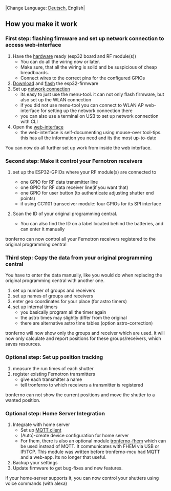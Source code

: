 |Change Language: [Deutsch](starter-de.md), English|

## How you make it work



### First step: flashing firmware and set up network connection to access web-interface


 1. Have the [hardware](hardware.md) ready (esp32 board and RF module(s))
    * You can do all the wiring now or later.
    * Make sure, that all the wiring is solid and be suspicious of cheap breadboards.
    *  Connect wires to the correct pins for the configured GPIOs
 1. [Download](https://codeload.github.com/zwiebert/tronferno-mcu-bin/zip/master) and [flash](starter_flash-de.md) the esp32-firmware
 1. Set up [network connection](network.md)
    * its easy to just use the menu-tool. it can not only flash firmware, but also set up the WLAN connection
    * if you did not use menu-tool you can connect to WLAN AP web-interface for setting up the network connection there
    * you can also use a terminal on USB to set up network connection with CLI
 2. Open the [web-interface](webserver.md)
    * the web-interface is self-documenting using mouse-over tool-tips. this has all the information you need and its the most up-to-date

You can now do all further set up work from inside the web interface.

### Second step: Make it control your Fernotron receivers
 1. set up the ESP32-GPIOs where your RF module(s) are connected to
    * one GPIO for RF data transmitter line
    * one GPIO for RF data receiver line(if you want that)
    * one GPIO for user button (to authenticate adjusting shutter end points)
    * if using CC1101 transceiver module: four GPIOs for its SPI interface
  
 4. Scan the ID of your original programming central.
      * You can also find the ID on a label located behind the batteries, and can enter it manually

 tronferno can now control all your Fernotron receivers registered to the original programming central

### Third step: Copy the data from your original programming central

  You have to enter the data manually, like you would do when replacing the original programming central with another one.

 1. set up number of groups and receivers
 2. set up names of groups and receivers
 1. enter geo coordinates for your place (for astro timers)
 3. set up internal timers
    * you basically program all the timer again
    * the astro times may slightly differ from the original
    * there are alternative astro time tables (option astro-correction)

tronferno will now show only the groups and receiver which are used. it will now only calculate and report positions for these groups/receivers, which saves resources.
  
### Optional step: Set up position tracking
   
  1. measure the run times of each shutter
  2. register existing Fernotron transmitters
      * give each transmitter a name
      * tell tronferno to which receivers a transmitter is registered
  
tronferno can not show the current positions and move the shutter to a wanted position.

### Optional step: Home Server Integration   
 1. Integrate with home server
    * Set up [MQTT client](mqtt.md)
    * (Auto)-create device configuration for home server
    * For fhem, there is also an optional module [tronferno-fhem](https://github.com/zwiebert/tronferno-fhem) which can be used instead of MQTT. It communicates with FHEM via USB or IP/TCP. This module was written before tronferno-mcu had MQTT and a web-app. Its no longer that useful.
 2.  Backup your settings
 3.  Update firmware to get bug-fixes and new features.

 if your home-server supports it, you can now control your shutters using voice commands (with alexa)
